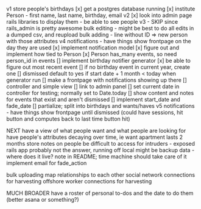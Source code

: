 v1
store people's birthdays
  [x] get a postgres database running
  [x] institute Person - first name, last name, birthday, email
v2
  [x] look into admin page rails libraries to display them - be able to see people
v3 - SKIP since rails_admin is pretty awesome
  bulk editing - might be best to do all edits in a dumped csv, and reupload
  bulk adding - line without ID => new person with those attributes
v4 notifications - have things show frontpage on the day they are used
  [x] implement notification model
  [x] figure out and implement how tied to Person
    [x] Person has_many events, so need person_id in events
  [] implement birthday notifier generator
    [x] be able to figure out most recent event
    [] if no birthday event in current year, create one
    [] dismissed default to yes if start date + 1 month < today when generator run
  [] make a frontpage with notifications showing up there
    [] controller and simple view
    [] link to admin panel
    [] set current date in controller for testing; normally set to Date.today
    [] show content and notes for events that exist and aren't dismissed
    [] implement start_date and fade_date
    [] partialize; split into birthdays and wants/haves
v5 
notifications - have things show frontpage until dismissed (could have sessions, hit button and computes back to last time button hit)

NEXT
have a view of what people want and what people are looking for
have people's attributes decaying over time, ie want apartment lasts 2 months
store notes on people
be difficult to access for intruders - exposed rails app probably not the answer, running off local might be
backup data - where does it live? note in README; time machine should take care of it
implement email for fade_action

bulk uploading
map relationships to each other
social network connections for harvesting
offshore worker connections for harvesting

MUCH BROADER
have a roster of personal to-dos and the date to do them (better asana or something?)